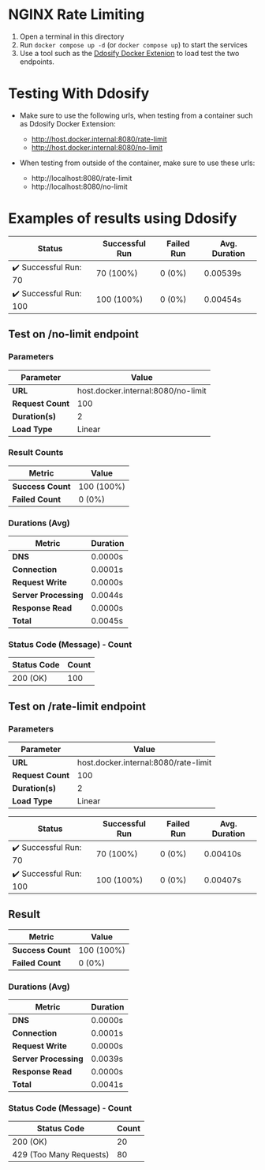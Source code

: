 # NGINX Rate Limiting


1. Open a terminal in this directory
2. Run `docker compose up -d` (or `docker compose up`) to start the services
3. Use a tool such as the [Ddosify Docker Extenion](https://open.docker.com/extensions/marketplace?extensionId=ddosify/ddosify-docker-extension) to load test the two endpoints.


# Testing With Ddosify

- Make sure to use the following urls, when testing from a container such as Ddosify Docker Extension:
    - http://host.docker.internal:8080/rate-limit
    - http://host.docker.internal:8080/no-limit

- When testing from outside of the container, make sure to use these urls:   
    - http://localhost:8080/rate-limit
    - http://localhost:8080/no-limit



# Examples of results using Ddosify
| **Status**                        | **Successful Run** | **Failed Run** | **Avg. Duration**  |
|-----------------------------------|--------------------|----------------|--------------------|
| ✔️ Successful Run: 70             | 70 (100%)          | 0 (0%)          | 0.00539s           |
| ✔️ Successful Run: 100            | 100 (100%)         | 0 (0%)          | 0.00454s           |

## Test on /no-limit endpoint
### Parameters
| **Parameter**       | **Value**                  |
|------------------|----------------------------|
| **URL**          | host.docker.internal:8080/no-limit |
| **Request Count**| 100                        |
| **Duration(s)**  | 2                          |
| **Load Type**    | Linear                     |

### Result Counts
| **Metric**                        | **Value**          |
|------------------------------------|--------------------|
| **Success Count**                  | 100 (100%)         |
| **Failed Count**                   | 0 (0%)             |

### Durations (Avg)
| **Metric**                        | **Duration**       |
|------------------------------------|--------------------|
| **DNS**                            | 0.0000s            |
| **Connection**                     | 0.0001s            |
| **Request Write**                  | 0.0000s            |
| **Server Processing**              | 0.0044s            |
| **Response Read**                  | 0.0000s            |
| **Total**                          | 0.0045s            |

### Status Code (Message) - Count
| **Status Code** | **Count**         |
|-----------------|-------------------|
| 200 (OK)        | 100               |

## Test on /rate-limit endpoint
### Parameters
| **Parameter**       | **Value**                  |
|------------------|----------------------------|
| **URL**          | host.docker.internal:8080/rate-limit |
| **Request Count**| 100                        |
| **Duration(s)**  | 2                          |
| **Load Type**    | Linear                     |


| **Status**                        | **Successful Run** | **Failed Run** | **Avg. Duration**  |
|-----------------------------------|--------------------|----------------|--------------------|
| ✔️ Successful Run: 70             | 70 (100%)          | 0 (0%)          | 0.00410s           |
| ✔️ Successful Run: 100            | 100 (100%)         | 0 (0%)          | 0.00407s           |

## Result
| **Metric**                        | **Value**          |
|------------------------------------|--------------------|
| **Success Count**                  | 100 (100%)         |
| **Failed Count**                   | 0 (0%)             |

### Durations (Avg)
| **Metric**                        | **Duration**       |
|------------------------------------|--------------------|
| **DNS**                            | 0.0000s            |
| **Connection**                     | 0.0001s            |
| **Request Write**                  | 0.0000s            |
| **Server Processing**              | 0.0039s            |
| **Response Read**                  | 0.0000s            |
| **Total**                          | 0.0041s            |

### Status Code (Message) - Count
| **Status Code**         | **Count**         |
|-------------------------|-------------------|
| 200 (OK)                | 20                |
| 429 (Too Many Requests) | 80                |

